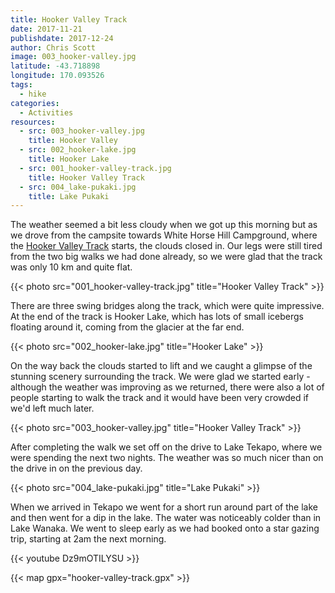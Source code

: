 ```yaml
---
title: Hooker Valley Track
date: 2017-11-21
publishdate: 2017-12-24
author: Chris Scott
image: 003_hooker-valley.jpg
latitude: -43.718898
longitude: 170.093526
tags:
  - hike
categories:
  - Activities
resources:
  - src: 003_hooker-valley.jpg
    title: Hooker Valley
  - src: 002_hooker-lake.jpg
    title: Hooker Lake
  - src: 001_hooker-valley-track.jpg
    title: Hooker Valley Track
  - src: 004_lake-pukaki.jpg
    title: Lake Pukaki
---
```


The weather seemed a bit less cloudy when we got up this morning but as we drove from the campsite towards White Horse Hill Campground, where the [Hooker Valley Track](http://www.doc.govt.nz/parks-and-recreation/places-to-go/canterbury/places/aoraki-mount-cook-national-park/things-to-do/tracks/hooker-valley-track/) starts, the clouds closed in.
Our legs were still tired from the two big walks we had done already, so we were glad that the track was only 10 km and quite flat.

{{< photo src="001_hooker-valley-track.jpg" title="Hooker Valley Track" >}}

There are three swing bridges along the track, which were quite impressive.
At the end of the track is Hooker Lake, which has lots of small icebergs floating around it, coming from the glacier at the far end.

{{< photo src="002_hooker-lake.jpg" title="Hooker Lake" >}}

On the way back the clouds started to lift and we caught a glimpse of the stunning scenery surrounding the track.
We were glad we started early - although the weather was improving as we returned, there were also a lot of people starting to walk the track and it would have been very crowded if we'd left much later.

{{< photo src="003_hooker-valley.jpg" title="Hooker Valley Track" >}}

After completing the walk we set off on the drive to Lake Tekapo, where we were spending the next two nights.
The weather was so much nicer than on the drive in on the previous day.

{{< photo src="004_lake-pukaki.jpg" title="Lake Pukaki" >}}

When we arrived in Tekapo we went for a short run around part of the lake and then went for a dip in the lake.
The water was noticeably colder than in Lake Wanaka.
We went to sleep early as we had booked onto a star gazing trip, starting at 2am the next morning.

{{< youtube Dz9mOTILYSU >}}

{{< map gpx="hooker-valley-track.gpx" >}}
